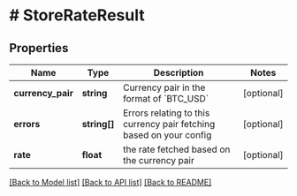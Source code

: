 # # StoreRateResult

## Properties

Name | Type | Description | Notes
------------ | ------------- | ------------- | -------------
**currency_pair** | **string** | Currency pair in the format of &#x60;BTC_USD&#x60; | [optional]
**errors** | **string[]** | Errors relating to this currency pair fetching based on your config | [optional]
**rate** | **float** | the rate fetched based on the currency pair | [optional]

[[Back to Model list]](../../README.md#models) [[Back to API list]](../../README.md#endpoints) [[Back to README]](../../README.md)
